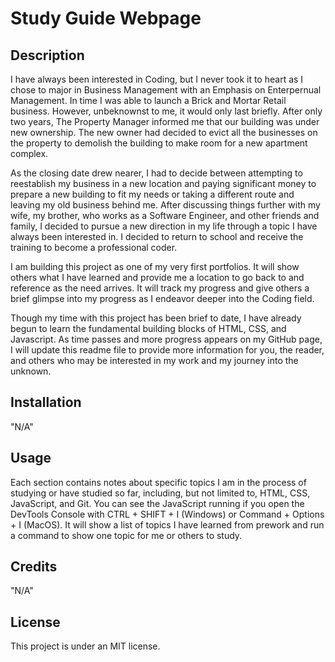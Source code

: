 # Study Guide Webpage

## Description

I have always been interested in Coding, but I never took it to heart as I chose to major in Business Management with an Emphasis on Enterpernual Management. In time I was able to launch a Brick and Mortar Retail business. However, unbeknownst to me, it would only last briefly. After only two years, The Property Manager informed me that our building was under new ownership. The new owner had decided to evict all the businesses on the property to demolish the building to make room for a new apartment complex.

As the closing date drew nearer, I had to decide between attempting to reestablish my business in a new location and paying significant money to prepare a new building to fit my needs or taking a different route and leaving my old business behind me. After discussing things further with my wife, my brother, who works as a Software Engineer, and other friends and family, I decided to pursue a new direction in my life through a topic I have always been interested in. I decided to return to school and receive the training to become a professional coder. 

I am building this project as one of my very first portfolios. It will show others what I have learned and provide me a location to go back to and reference as the need arrives. It will track my progress and give others a brief glimpse into my progress as I endeavor deeper into the Coding field. 

Though my time with this project has been brief to date, I have already begun to learn the fundamental building blocks of HTML, CSS, and Javascript. As time passes and more progress appears on my GitHub page, I will update this readme file to provide more information for you, the reader, and others who may be interested in my work and my journey into the unknown.

## Installation

"N/A"

## Usage

Each section contains notes about specific topics I am in the process of studying or have studied so far, including, but not limited to, HTML, CSS, JavaScript, and Git. You can see the JavaScript running if you open the DevTools Console with CTRL + SHIFT + I (Windows) or Command + Options + I (MacOS). It will show a list of topics I have learned from prework and run a command to show one topic for me or others to study. 

## Credits

"N/A"

## License

This project is under an MIT license. 
